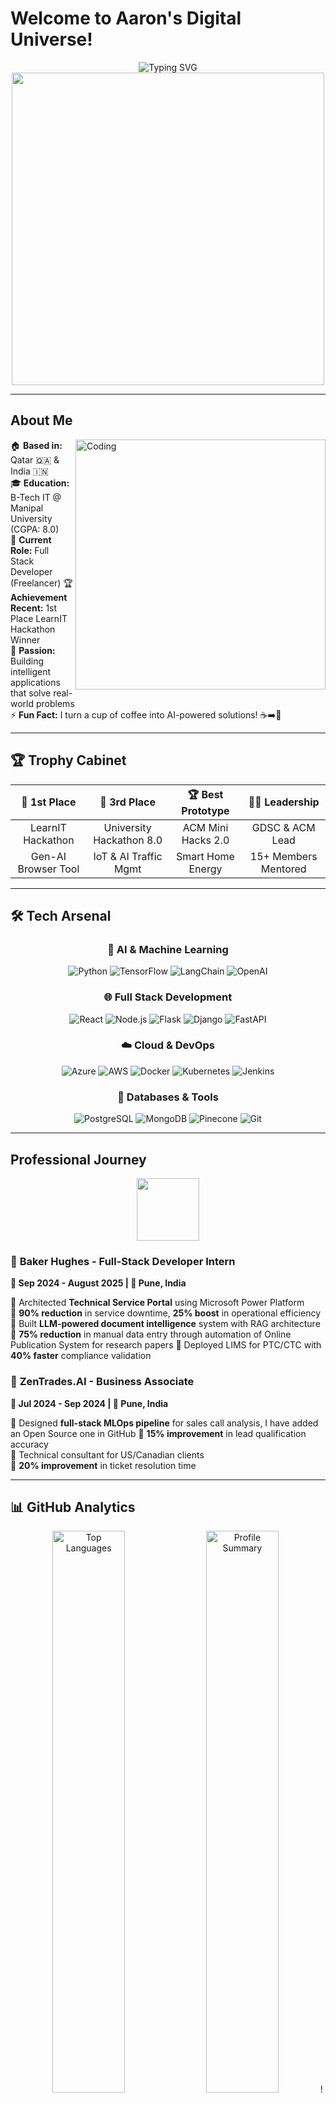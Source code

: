 # Welcome to Aaron's Digital Universe! 

<div align="center">
  <img src="https://readme-typing-svg.demolab.com?font=Fira+Code&size=30&duration=3000&pause=1000&color=00D4FF&background=FFFFFF00&center=true&vCenter=true&width=600&lines=Full+Stack+AI+Engineer+%F0%9F%A4%96;Technical+Consultant+%F0%9F%9A%80;LLM+%26+RAG+Specialist+%F0%9F%A7%A0;Software+Developer+%E2%98%81%EF%B8%8F;Innovation+Enthusiast+%F0%9F%92%A1" alt="Typing SVG" />
</div>

<div align="center">
  <img src="https://user-images.githubusercontent.com/74038190/225813708-98b745f2-7d22-48cf-9150-083f1b00d6c9.gif" width="500">
</div>

---

## About Me

<img align="right" alt="Coding" width="400" src="https://user-images.githubusercontent.com/74038190/229223263-cf2e4b07-2615-4f87-9c38-e37600f8381a.gif">

🏠 **Based in:** Qatar 🇶🇦 & India 🇮🇳  
🎓 **Education:** B-Tech IT @ Manipal University (CGPA: 8.0)  
💼 **Current Role:** Full Stack Developer (Freelancer)
🏆 **Achievement Recent:** 1st Place LearnIT Hackathon Winner  
🧠 **Passion:** Building intelligent applications that solve real-world problems  
⚡ **Fun Fact:** I turn a cup of coffee into AI-powered solutions! ☕➡️🤖

---

## 🏆 Trophy Cabinet

<div align="center">

| 🥇 **1st Place** | 🥉 **3rd Place** | 🏆 **Best Prototype** | 👨‍💼 **Leadership** |
|:---:|:---:|:---:|:---:|
| LearnIT Hackathon | University Hackathon 8.0 | ACM Mini Hacks 2.0 | GDSC & ACM Lead |
| Gen-AI Browser Tool | IoT & AI Traffic Mgmt | Smart Home Energy | 15+ Members Mentored |

</div>

---

## 🛠️ Tech Arsenal

<div align="center">

### 🤖 **AI & Machine Learning**
![Python](https://img.shields.io/badge/Python-3776AB?style=for-the-badge&logo=python&logoColor=white)
![TensorFlow](https://img.shields.io/badge/TensorFlow-FF6F00?style=for-the-badge&logo=tensorflow&logoColor=white)
![LangChain](https://img.shields.io/badge/LangChain-1C3C3C?style=for-the-badge&logo=langchain&logoColor=white)
![OpenAI](https://img.shields.io/badge/OpenAI-412991?style=for-the-badge&logo=openai&logoColor=white)

### 🌐 **Full Stack Development**
![React](https://img.shields.io/badge/React-20232A?style=for-the-badge&logo=react&logoColor=61DAFB)
![Node.js](https://img.shields.io/badge/Node.js-43853D?style=for-the-badge&logo=node.js&logoColor=white)
![Flask](https://img.shields.io/badge/Flask-000000?style=for-the-badge&logo=flask&logoColor=white)
![Django](https://img.shields.io/badge/Django-092E20?style=for-the-badge&logo=django&logoColor=white)
![FastAPI](https://img.shields.io/badge/FastAPI-005571?style=for-the-badge&logo=fastapi)

### ☁️ **Cloud & DevOps**
![Azure](https://img.shields.io/badge/Microsoft_Azure-0089D0?style=for-the-badge&logo=microsoft-azure&logoColor=white)
![AWS](https://img.shields.io/badge/Amazon_AWS-232F3E?style=for-the-badge&logo=amazon-aws&logoColor=white)
![Docker](https://img.shields.io/badge/Docker-2496ED?style=for-the-badge&logo=docker&logoColor=white)
![Kubernetes](https://img.shields.io/badge/Kubernetes-326ce5.svg?&style=for-the-badge&logo=kubernetes&logoColor=white)
![Jenkins](https://img.shields.io/badge/Jenkins-D24939?style=for-the-badge&logo=Jenkins&logoColor=white)

### 💾 **Databases & Tools**
![PostgreSQL](https://img.shields.io/badge/PostgreSQL-316192?style=for-the-badge&logo=postgresql&logoColor=white)
![MongoDB](https://img.shields.io/badge/MongoDB-4EA94B?style=for-the-badge&logo=mongodb&logoColor=white)
![Pinecone](https://img.shields.io/badge/Pinecone-000000?style=for-the-badge&logo=pinecone&logoColor=white)
![Git](https://img.shields.io/badge/Git-F05032?style=for-the-badge&logo=git&logoColor=white)

</div>

---

## Professional Journey

<div align="center">
  <img src="https://user-images.githubusercontent.com/74038190/212257454-16e3712e-945a-4ca2-b238-408ad0bf87e6.gif" width="100"><br>
</div>

### 🏢 **Baker Hughes** - Full-Stack Developer Intern
**📅 Sep 2024 - August 2025 | 📍 Pune, India**

🔹 Architected **Technical Service Portal** using Microsoft Power Platform  
🔹 **90% reduction** in service downtime, **25% boost** in operational efficiency  
🔹 Built **LLM-powered document intelligence** system with RAG architecture  
🔹 **75% reduction** in manual data entry through automation of Online Publication System for research papers 
🔹 Deployed LIMS for PTC/CTC with **40% faster** compliance validation

### 🤖 **ZenTrades.AI** - Business Associate  
**📅 Jul 2024 - Sep 2024 | 📍 Pune, India**

🔹 Designed **full-stack MLOps pipeline** for sales call analysis, I have added an Open Source one in GitHub
🔹 **15% improvement** in lead qualification accuracy  
🔹 Technical consultant for US/Canadian clients  
🔹 **20% improvement** in ticket resolution time

---

## 📊 GitHub Analytics

<div align="center">
  <img src="https://github-readme-stats.vercel.app/api/top-langs/?username=aaronseq12&layout=compact&theme=tokyonight&hide_border=true" alt="Top Languages" width="48%">
  <img src="https://github-profile-summary-cards.vercel.app/api/cards/profile-details?username=aaronseq12&theme=tokyonight" alt="Profile Summary" width="48%">
  ![Aaron's GitHub stats](https://github-readme-stats.vercel.app/api?username=aaronseq12&hide=contribs,prs)
</div>

---

## 🎯 Featured Projects

<div align="center">

### 🧠 **Advanced Credit Card Fraud Detection System**
[![Readme Card](https://github-readme-stats.vercel.app/api/pin/?username=aaronseq12&repo=CreditCardFraudDectection&theme=tokyonight&hide_border=true)](https://github.com/aaronseq12/CreditCardFraudDectection)

**🔥 Latest Technologies:** Quantum ML | Graph Neural Networks | Federated Learning | Real-time Streaming  
**📈 Performance:** 99.38% Accuracy | <1ms Latency | Privacy-Preserving

---

### 🏆 **Hackathon Winning Projects**

| Project | Achievement | Tech Stack |
|---------|-------------|------------|
| 🌐 **Gen-AI Browser Tool** | 🥇 1st Place LearnIT | LLM, RAG, JavaScript |
| 🚦 **Smart Traffic Management** | 🥉 3rd Place University | IoT, AI, Python |
| 🏠 **Smart Home Energy System** | 🏆 Best Prototype ACM | C#, .NET, IoT |

</div>

---

## 🌟 Impact Metrics

<div align="center">
  <img src="https://user-images.githubusercontent.com/74038190/212257467-871d32b7-e401-42e8-a166-fcfd7baa4c6b.gif" width="100">
</div>

<table align="center">
  <tr>
    <td align="center">
      <img src="https://img.shields.io/badge/Service_Downtime_Reduced-90%25-brightgreen?style=for-the-badge&logo=trending-up">
    </td>
    <td align="center">
      <img src="https://img.shields.io/badge/Manual_Data_Entry_Cut-75%25-blue?style=for-the-badge&logo=automation">
    </td>
  </tr>
  <tr>
    <td align="center">
      <img src="https://img.shields.io/badge/Lead_Qualification_Accuracy-+15%25-orange?style=for-the-badge&logo=target">
    </td>
    <td align="center">
      <img src="https://img.shields.io/badge/Compliance_Validation_Speed-+40%25-purple?style=for-the-badge&logo=security">
    </td>
  </tr>
</table>

## 🌐 Let's Connect & Collaborate!

<div align="center">
  <img src="https://user-images.githubusercontent.com/74038190/212284087-bbe7e430-757e-4901-90bf-4cd2ce3e1852.gif" width="100">
</div>

<div align="center">

[![Email](https://img.shields.io/badge/Email-D14836?style=for-the-badge&logo=gmail&logoColor=white)](mailto:aaronsequeira12@gmail.com)
[![LinkedIn](https://img.shields.io/badge/LinkedIn-0077B5?style=for-the-badge&logo=linkedin&logoColor=white)](https://www.linkedin.com/in/aaronsequeira/)
[![LeetCode](https://img.shields.io/badge/LeetCode-FFA116?style=for-the-badge&logo=LeetCode&logoColor=black)](https://leetcode.com/u/AaronSequeira/)
[![HackerRank](https://img.shields.io/badge/HackerRank-2EC866?style=for-the-badge&logo=HackerRank&logoColor=white)](https://www.hackerrank.com/profile/aaronsequeira12)

**📧 Alternative:** [aaronsequeira12@hotmail.com](mailto:aaronsequeira12@hotmail.com)  
**📱 Phone:** +974 66900150 / +91 9987726291

</div>

---

## 🎭 Fun Facts About Me

<div align="center">
  <img src="https://user-images.githubusercontent.com/74038190/212284136-03988914-d899-44b4-b1d9-4eeccf656e44.gif" width="100">
</div>

🎯 **Problem Solver:** If it can be automated, I'll find a way  
🤖 **AI Enthusiast:** Building the future, one neural network at a time  
🏆 **Competitive:** Always aiming for the podium in hackathons  
📚 **Lifelong Learner:** Currently exploring quantum computing & consciousness  

---

## 💭 Philosophy

<div align="center">
  <img src="https://user-images.githubusercontent.com/74038190/212284158-e840e285-664b-44d7-b79b-e264b5e54825.gif" width="400">
</div>

> **"Code is poetry, AI is magic, and I'm writing verses that cast spells to solve tomorrow's challenges today."**

<div align="center">

### 🚀 **Ready to Build the Future Together?**

**Let's turn your wildest tech dreams into reality!**  
Whether you're looking to revolutionize an industry or just want to chat about the latest in AI,  
I'm always excited to collaborate on projects that make a difference! 🌟

---

<img src="https://user-images.githubusercontent.com/74038190/212284100-561aa473-3905-4a80-b561-0d28506553ee.gif" width="900">

**✨ Thanks for visiting my digital universe! Don't forget to ⭐ star some repos and let's create something amazing together! ✨**

</div>

---

<div align="center">
  <img src="https://komarev.com/ghpvc/?username=aaronseq12&label=Profile%20Views&color=brightgreen&style=for-the-badge" alt="Profile Views">
</div>
